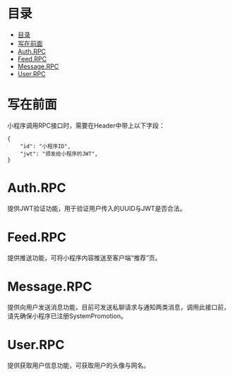 # 目录

- [目录](#目录)
- [写在前面](#写在前面)
- [Auth.RPC](#authrpc)
- [Feed.RPC](#feedrpc)
- [Message.RPC](#messagerpc)
- [User.RPC](#userrpc)

# 写在前面

小程序调用RPC接口时，需要在Header中带上以下字段：
```
{
    "id": "小程序ID",
    "jwt": "颁发给小程序的JWT",
}
```

# Auth.RPC

提供JWT验证功能，用于验证用户传入的UUID与JWT是否合法。

# Feed.RPC

提供推送功能，可将小程序内容推送至客户端“推荐”页。

# Message.RPC

提供向用户发送消息功能，目前可发送私聊请求与通知两类消息，调用此接口前，请先确保小程序已注册SystemPromotion。

# User.RPC

提供获取用户信息功能，可获取用户的头像与网名。